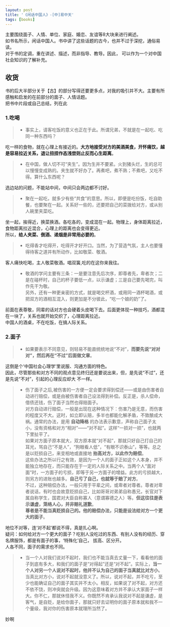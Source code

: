 ```yaml
---
layout: post
title: '《闲话中国人》-[中]易中天'
tags: [books]
---
```


主要围绕面子、人情、单位、家庭、婚恋、友谊等8大块来进行阐述。\
如书名所示，闲话中国人。书中讲了这些话题的古今，也并不过于深挖，通俗易读。\
对于书的定调，重在讲述、描述，而非指导、教导。因此， 可以作为一个对中国社会知识的了解补充。

## 收货

书的后大半部分关于【古】的部分写得还要更多点，对我的吸引并不大。主要有所感触和启发的在前部分的面子、人情话题。\
把书中片段或自己总结，列在此

### 1.吃喝

> - 事实上，请客吃饭的意义也正在于此。所谓兄弟，不就是在一起吃、吃同一种东西吗？
> 
吃一样的食物，就在心理上有接近的。**大方地接受对方的美酒美食，开怀痛饮，越是容易拉近关系，退让扭捏作态浅尝则止反而心生距离**。

> - 在中国，做人切不可“夹生”。因为生并不要紧。火到猪头烂，生的总可以慢慢变成熟的。夹生就不好办了。再煮吧，煮不熟；不煮吧，又吃不得。算什么东西呢？
> 
选边站的问题，不能站中间，中间只会两边都不讨好。

> - 聚在一起吃，就多少有些“共食”的意思。所以，即便是吃份饭，吃自助餐，也要聚在一起。关系好一些的，还要把自己的菜拨给对方，或从别人碗里夹菜吃。
> 
坐一起，挨得近，换菜换酒。各吃各的，变成混在一起。物理上，身体距离拉近，食物距离拉近混合，心理上的距离也会变得更近。\
所以，**给人夹菜、倒酒、递烟是非常用必要的**。

> - 吃得香才吃得开，吃得开才好开口。当然，为了营造气氛，主人也要懂得待客之道并有所动作，比如敬菜、敬酒。
> 
客人痛快吃喝，主人敬菜敬酒。唱双簧,吃的在这你来我往。

> - 敬酒的学问主要有三条：一是要注意先后次序，即尊者先，卑者次；二是在碰杯时，自己的杯子要低一点，以示谦虚；三是自己要先喝完，叫作先干为敬。\
> 另外，还有一种更亲密的方式，就是喝交杯酒，或用同一酒杯喝酒，或把双方的酒相互混入，则更加是不分彼此，“吃一个娘的奶”了。
> 
前面在表尊敬，同辈的话对方也会硬着头皮喝下去。后面更体现一种技巧，酒都混在一块了，关系也就开始交织了，心理距离拉近。\
中国人的酒桌，不在吃饭，在搞人际关系。

### 2.面子

> - 如果要表示不同意见，则轻易不能直统统地说“不对”，**而要先说“对对对”，然后再在“不过”后面做文章**。
> 
这倒是个‘中国社会心理学’里说服、沟通方面的特色。\
因此，尽管那些和对方不同的观点意见终归还是要说出来，但，是先说“不过”，还是先说“不对”，引起的心理反应却大 不一样。

> - 伤了面子之后,被伤害的一方便一定会要求得到偿还——或是由伤害者自动进行赔偿，或是由被伤害者自己设法得到补偿。反正是，杀人偿命，借债还钱，伤了面子当然也得赔面子。\
> 对方自动进行赔偿，一般是出现在这种情况下：伤害乃是无意，而伤害的程度又不大。这时，如立即认赔，多半也都能化解矛盾，不致酿成大祸。通常的办法，是用 **自动降格** 的办法表示歉意，声称自己面子太小，没有资格和对方“相对”——“对不起”。这样“一损对一损”，也就两下里扯平了。\
> 如果对方面子原本就大，双方原本就“对不起”，那就只好自己打自己的耳光，骂自己“不是人”，“狗眼看人低”，“有眼不识泰山”，等等。总之是以贬损自己，来变相地或直接地 **抬高对方，以此作为赔偿**。\
> 这些办法之所以行之有效，是因为一个人的面子正如这个人本身，并不能独立地存在，而只能存在于一定的人际关系之中。当两个人“面对面”时，一方面子的亏损，即等于另一方面子的增益。此方的亏损越大，则另方的进账也越多。**自己亏了自己，也就等于赔了对方**。\
> 不过，这种赔偿办法，一般只用于平辈之间，或卑者对尊者。尊者对卑者说话，有时也会故意贬损自己，比如哥哥对弟弟自称愚兄，长官对下属自称学生，国君对大臣自称寡人（意谓寡德之人）等。**但这往往是表示谦虚，笼络人心，并非赔礼道歉**。\
> **尊者是不能当真贬损自己的。他的赔偿办法，只能是设法给对方一个更大的面子**。
> 
地位不对等，连‘对不起’都说不得，真是扎心啊。\
疑问：如何给对方一个更大的面子？吃别人没吃过的东西、有别人没有的经历、穿名牌服饰，都是有面子的事，‘特殊化’自己， 拔高、区分开。\
人各不同，面子的需求也不同。

> - 当一个人对我们说对不起时，我们也不能当真去丈量一下，看看他的面子到底有多大，和我们的面子是“对得起”还是“对不起”。实际上，**当一个人对另一个人说对不起时，他并不认为自己的面子当真就比对方小**。当真比对方小，说对不起就没意义了。所以，说对不起，并不吃亏，至少也能确证自己的面子其实并不太小。相反，如果说了对不起，对方还不依不饶，则冲突就会升级。因为这意味着对方并不承认大家面子一样大。你不仁，那就休怪我不义。你既然不肯承认我说对不起是谦虚，是客气，是自贬，是给你面子，那就只好去证明你的面子原本就和我不一个量级，我对你的伤害原本就理所当然了。
> 
妙啊

